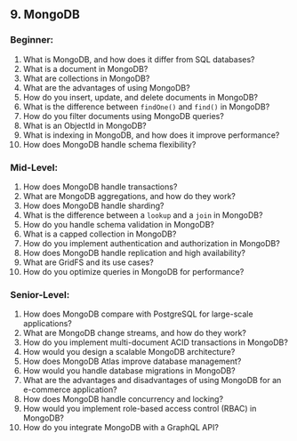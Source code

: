 
## **9. MongoDB**

### **Beginner:**

1. What is MongoDB, and how does it differ from SQL databases?
2. What is a document in MongoDB?
3. What are collections in MongoDB?
4. What are the advantages of using MongoDB?
5. How do you insert, update, and delete documents in MongoDB?
6. What is the difference between `findOne()` and `find()` in MongoDB?
7. How do you filter documents using MongoDB queries?
8. What is an ObjectId in MongoDB?
9. What is indexing in MongoDB, and how does it improve performance?
10. How does MongoDB handle schema flexibility?

### **Mid-Level:**

1. How does MongoDB handle transactions?
2. What are MongoDB aggregations, and how do they work?
3. How does MongoDB handle sharding?
4. What is the difference between a `lookup` and a `join` in MongoDB?
5. How do you handle schema validation in MongoDB?
6. What is a capped collection in MongoDB?
7. How do you implement authentication and authorization in MongoDB?
8. How does MongoDB handle replication and high availability?
9. What are GridFS and its use cases?
10. How do you optimize queries in MongoDB for performance?

### **Senior-Level:**

1. How does MongoDB compare with PostgreSQL for large-scale applications?
2. What are MongoDB change streams, and how do they work?
3. How do you implement multi-document ACID transactions in MongoDB?
4. How would you design a scalable MongoDB architecture?
5. How does MongoDB Atlas improve database management?
6. How would you handle database migrations in MongoDB?
7. What are the advantages and disadvantages of using MongoDB for an e-commerce application?
8. How does MongoDB handle concurrency and locking?
9. How would you implement role-based access control (RBAC) in MongoDB?
10. How do you integrate MongoDB with a GraphQL API?
